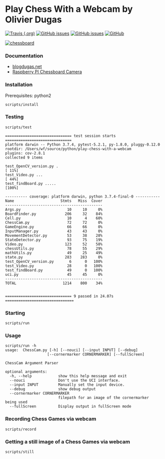 # Play Chess With a Webcam by Olivier Dugas
[![Travis (.org)](https://img.shields.io/travis/WolfgangFahl/play-chess-with-a-webcam.svg)](https://travis-ci.org/WolfgangFahl/play-chess-with-a-webcam)
[![GitHub issues](https://img.shields.io/github/issues/WolfgangFahl/play-chess-with-a-webcam.svg)](https://github.com/WolfgangFahl/play-chess-with-a-webcam/issues)
[![GitHub issues](https://img.shields.io/github/issues-closed/WolfgangFahl/play-chess-with-a-webcam.svg)](https://github.com/WolfgangFahl/play-chess-with-a-webcam/issues/?q=is%3Aissue+is%3Aclosed)
[![GitHub](https://img.shields.io/github/license/WolfgangFahl/play-chess-with-a-webcam.svg)](https://www.apache.org/licenses/LICENSE-2.0)

[![chessboard](http://blogdugas.net/images/posts/chessboard.png)](http://blogdugas.net/blog/2015/05/18/play-chess-with-a-webcam/)

### Documentation
* [blogdugas.net](http://blogdugas.net/blog/2015/05/18/play-chess-with-a-webcam/)
* [Raspberry PI Chessboard Camera](http://wiki.bitplan.com/index.php/Raspberry_PI_Chessboard_Camera)


### Installation
Prerequisites: python2

```
scripts/install
```

### Testing
```
scripts/test

============================== test session starts ==============================
platform darwin -- Python 3.7.4, pytest-5.2.1, py-1.8.0, pluggy-0.12.0
rootdir: /Users/wf/source/python/play-chess-with-a-webcam
plugins: cov-2.8.1
collected 9 items                                                               

test_OpenCV_version.py .                                                  [ 11%]
test_Video.py ...                                                         [ 44%]
test_findBoard.py .....                                                   [100%]

---------- coverage: platform darwin, python 3.7.4-final-0 -----------
Name                     Stmts   Miss  Cover
--------------------------------------------
Args.py                     10     10     0%
BoardFinder.py             206     32    84%
Cell.py                     10      4    60%
ChessCam.py                 72     72     0%
GameEngine.py               66     66     0%
InputManager.py             43     43     0%
MovementDetector.py         53     38    28%
StateDetector.py            93     75    19%
Video.py                   123     52    58%
chessUtils.py               78     55    29%
mathUtils.py                49     25    49%
state.py                   283    283     0%
test_OpenCV_version.py       6      0   100%
test_Video.py               28      0   100%
test_findBoard.py           49      0   100%
uci.py                      45     45     0%
--------------------------------------------
TOTAL                     1214    800    34%


============================== 9 passed in 24.07s ===============================
```

### Starting
```
scripts/run
```
### Usage
```
scripts/run -h
usage:  ChessCam.py [-h] [--nouci] [--input INPUT] [--debug]
                   [--cornermarker CORNERMARKER] [--fullScreen]

ChessCam Argument Parser

optional arguments:
  -h, --help            show this help message and exit
  --nouci               Don't use the UCI interface.
  --input INPUT         Manually set the input device.
  --debug               show debug output
  --cornermarker CORNERMARKER
                        filepath for an image of the cornermarker being used
  --fullScreen          Display output in fullScreen mode
```

### Recording Chess Games via webcam
```
scripts/record
```

### Getting a still image of a Chess Games via webcam
```
scripts/still
```
